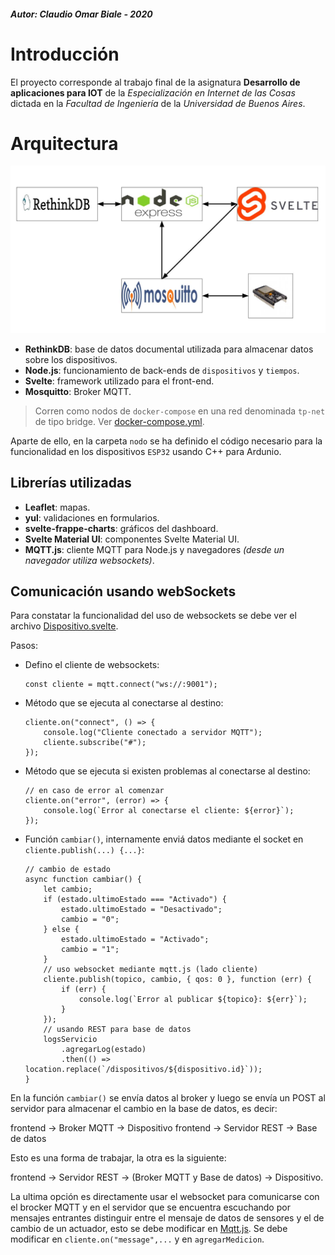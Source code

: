 ##### Autor:  Claudio Omar Biale - 2020

# Introducción

El proyecto corresponde al trabajo final de la asignatura **Desarrollo de aplicaciones para IOT** de la *Especialización en Internet de las Cosas* dictada en la *Facultad de Ingeniería* de la *Universidad de Buenos Aires*.

# Arquitectura

![alt text](./esquema.jpg)

- **RethinkDB**: base de datos documental utilizada para almacenar datos sobre los dispositivos.
- **Node.js**: funcionamiento de back-ends de `dispositivos` y `tiempos`.
- **Svelte**: framework utilizado para el front-end.
- **Mosquitto**: Broker MQTT.

> Corren como nodos de `docker-compose` en una red denominada `tp-net` de tipo bridge. Ver [docker-compose.yml](./docker-compose.yml).

Aparte de ello, en la carpeta `nodo` se ha definido el código necesario para la funcionalidad en los dispositivos `ESP32` usando C++ para Ardunio.

## Librerías utilizadas

- **Leaflet**: mapas.
- **yul**: validaciones en formularios.
- **svelte-frappe-charts**: gráficos del dashboard.
- **Svelte Material UI**: componentes Svelte Material UI.
- **MQTT.js**: cliente MQTT para Node.js y navegadores *(desde un navegador utiliza websockets)*.

## Comunicación usando webSockets

Para constatar la funcionalidad del uso de websockets se debe ver el archivo [Dispositivo.svelte](./frontend/src/componentes/Dispositivo.svelte).

Pasos:

- Defino el cliente de websockets:
    ```
    const cliente = mqtt.connect("ws://:9001");
    ```
- Método que se ejecuta al conectarse al destino:
    ```
    cliente.on("connect", () => {
		console.log("Cliente conectado a servidor MQTT");
		cliente.subscribe("#");
	});
    ```
- Método que se ejecuta si existen problemas al conectarse al destino:
    ```
	// en caso de error al comenzar
	cliente.on("error", (error) => {
		console.log(`Error al conectarse el cliente: ${error}`);
	});
    ```
- Función `cambiar()`, internamente enviá datos mediante el socket en `cliente.publish(...) {...}`:
    ```
	// cambio de estado
	async function cambiar() {
        let cambio;
		if (estado.ultimoEstado === "Activado") {
            estado.ultimoEstado = "Desactivado";
            cambio = "0";
		} else {
            estado.ultimoEstado = "Activado";
            cambio = "1";
		}
		// uso websocket mediante mqtt.js (lado cliente)
		cliente.publish(topico, cambio, { qos: 0 }, function (err) {
			if (err) {
				console.log(`Error al publicar ${topico}: ${err}`);
			}
		});
		// usando REST para base de datos
		logsServicio
			.agregarLog(estado)
			.then(() => location.replace(`/dispositivos/${dispositivo.id}`));
	}
    ```

En la función `cambiar()` se envía datos al broker y luego se envía un POST al servidor para almacenar el cambio en la base de datos, es decir:

frontend &rarr; Broker MQTT &rarr; Dispositivo
frontend &rarr; Servidor REST &rarr; Base de datos
 

Esto es una forma de trabajar, la otra es la siguiente:

frontend &rarr; Servidor REST &rarr; (Broker MQTT y Base de datos) &rarr; Dispositivo.

La ultima opción es directamente usar el websocket para comunicarse con el brocker MQTT y en el servidor que se encuentra escuchando por mensajes entrantes distinguir entre el mensaje de datos de sensores y el de cambio de un actuador, esto se debe modificar en [Mqtt.js](./backend-dispositivos/api/mqtt/mqtt.js). Se debe modificar en `cliente.on("message",...` y en `agregarMedicion`.

